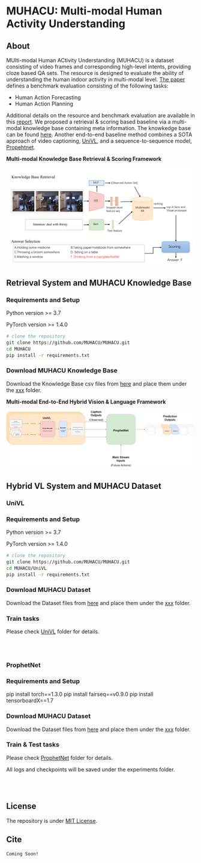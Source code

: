 # MUHACU: Multi-modal Human Activity Understanding

## About

MUlti-modal Human ACtivity Understanding (MUHACU) is a dataset consisting of video frames and corresponding high-level intents, providing cloze based QA sets.
The resource is designed to evaluate the ability of understanding the human indoor activity in multi-modal level. [The paper]() defines a benchmark evaluation consisting of the following tasks:
- Human Action Forecasting
- Human Action Planning

Additional details on the resource and benchmark evaluation are available in this [report]().
We proposed a retrieval & scoring based baseline via a multi-modal knowledge base containing meta information. The knowkedge base can be found [here](). 
Another end-to-end baseline method combines a SOTA approach of video captioning, [UniVL](), and a sequence-to-sequence model, [Propehtnet]().

**Multi-modal Knowledge Base Retrieval & Scoring Framework**

![system](/retrieval.png)

## Retrieval System and MUHACU Knowledge Base
### Requirements and Setup
Python version >= 3.7

PyTorch version >= 1.4.0

``` bash
# clone the repository
git clone https://github.com/MUHACU/MUHACU.git
cd MUHACU
pip install -r requirements.txt
```

### Download MUHACU Knowledge Base

Download the Knowledge Base csv files from [here](https://zenodo.org/record/xxxx) and place them under the [xxx](xxx) folder.

**Multi-modal End-to-End Hybrid Vision & Language Framework**

![system](/e2e.png)

## Hybrid VL System and MUHACU Dataset
### UniVL
### Requirements and Setup
Python version >= 3.7

PyTorch version >= 1.4.0

``` bash
# clone the repository
git clone https://github.com/MUHACU/MUHACU.git
cd MUHACU/UniVL
pip install -r requirements.txt
```

###  Download MUHACU Dataset

Download the Dataset files from [here](https://zenodo.org/record/xxxx) and place them under the [xxx](xxx) folder.

### Train tasks
Please check [UniVL](UniVL) folder for details.

<br></br>
### ProphetNet
### Requirements and Setup
pip install torch==1.3.0
pip install fairseq==v0.9.0
pip install tensorboardX==1.7

###  Download MUHACU Dataset

Download the Dataset files from [here](https://zenodo.org/record/xxxx) and place them under the [xxx](xxx) folder.

### Train & Test tasks
Please check [ProphetNet](ProphetNet) folder for details.

All logs and checkpoints will be saved under the experiments folder.

<br></br>

## License
The repository is under [MIT License](LICENSE).

## Cite
``` bash
Coming Soon!
```


